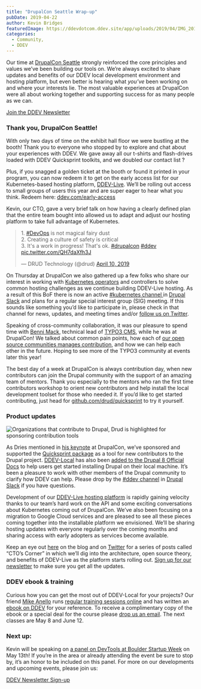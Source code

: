```yaml
---
title: "DrupalCon Seattle Wrap-up"
pubDate: 2019-04-22
author: Kevin Bridges
featuredImage: https://ddevdotcom.ddev.site/app/uploads/2019/04/IMG_20190409_152301-e1555796618534.jpg
categories:
  - Community,
  - DDEV
---
```


Our time at [DrupalCon Seattle](https://events.drupal.org/seattle2019) strongly reinforced the core principles and values we’ve been building our tools on. We’re always excited to share updates and benefits of our DDEV local development environment and hosting platform, but even better is hearing what _you’ve_ been working on and where your interests lie. The most valuable experiences at DrupalCon were all about working together and supporting success for as many people as we can.

[Join the DDEV Newsletter](http://eepurl.com/dlqkUD)

### Thank you, DrupalCon Seattle!

With only two days of time on the exhibit hall floor we were bustling at the booth! Thank you to everyone who stopped by to explore and chat about your experiences with DDEV. We gave away all our t-shirts and flash-drives loaded with DDEV Quicksprint toolkits, and we doubled our contact list ?

Plus, if you snagged a golden ticket at the booth or found it printed in your program, you can now redeem it to get on the early access list for our Kubernetes-based hosting platform, [DDEV-Live](http://ddev.com/ddev-live). We’ll be rolling out access to small groups of users this year and are super eager to hear what you think. Redeem here: [ddev.com/early-access](http://ddev.com/early-access)

Kevin, our CTO, gave a very brief talk on how having a clearly defined plan that the entire team bought into allowed us to adapt and adjust our hosting platform to take full advantage of Kubernetes.

> 1\. [#DevOps](https://twitter.com/hashtag/DevOps?src=hash&ref%5Fsrc=twsrc%5Etfw) is not magical fairy dust  
> 2\. Creating a culture of safety is critical  
> 3\. It's a work in progress! That's ok. [#drupalcon](https://twitter.com/hashtag/drupalcon?src=hash&ref%5Fsrc=twsrc%5Etfw) [#ddev](https://twitter.com/hashtag/ddev?src=hash&ref%5Fsrc=twsrc%5Etfw) [pic.twitter.com/QH7daXfh3J](https://t.co/QH7daXfh3J)
> 
> — DRUD Technology (@drud) [April 10, 2019](https://twitter.com/drud/status/1116073579504783360?ref%5Fsrc=twsrc%5Etfw)

On Thursday at DrupalCon we also gathered up a few folks who share our interest in working with [Kubernetes operators](https://coreos.com/operators/) and controllers to solve common hosting challenges as we continue building DDEV-Live hosting. As a result of this BoF there is now an active [#kubernetes channel ](https://drupal.slack.com/messages/CHTP7ELE9)in [Drupal Slack](http://drupal.org/slack) and plans for a regular special interest group (SIG) meeting. If this sounds like something you’d like to participate in, please check in that channel for news, updates, and meeting times and/or [follow us on Twitter](http://twitter.com/drud).

Speaking of cross-community collaboration, it was our pleasure to spend time with [Benni Mack](https://twitter.com/bennimack/status/1117085918823890944), technical lead of [TYPO3 CMS](https://typo3.org/), while he was at DrupalCon! We talked about common pain points, how each of [our open source communities manages contribution](https://events.drupal.org/seattle2019/sessions/hello-neighboring-island-typo3-cms-postcard-edition), and how we can help each other in the future. Hoping to see more of the TYPO3 community at events later this year!

The best day of a week at DrupalCon is always contribution day, when new contributors can join the Drupal community with the support of an amazing team of mentors. Thank you especially to the mentors who ran the first time contributors workshop to orient new contributors and help install the local development toolset for those who needed it. If you’d like to get started contributing, just head for [github.com/drud/quicksprint](https://github.com/drud/quicksprint) to try it yourself.

### Product updates

![Organizations that contribute to Drupal, Drud is highlighted for sponsoring contribution tools](https://ddev.com/app/uploads/2019/04/Screen-Shot-2019-04-18-at-9.28.15-AM-1024x572.png)

As Dries mentioned in [his keynote](https://dri.es/state-of-drupal-presentation-april-2019) at DrupalCon, we’ve sponsored and supported the [Quicksprint package](https://github.com/drud/quicksprint) as a tool for new contributors to the Drupal project. [DDEV-Local](https://github.com/drud/ddev) has also been [added to the Drupal 8 Official Docs](https://www.drupal.org/docs/official%5Fdocs/en/%5Flocal%5Fdevelopment%5Fguide.html) to help users get started installing Drupal on their local machine. It’s been a pleasure to work with other members of the Drupal community to clarify how DDEV can help. Please drop by the [#ddev channel](https://drupal.slack.com/messages/C5TQRQZRR) in [Drupal Slack](http://drupal.org/slack) if you have questions.

Development of our [DDEV-Live hosting platform](https://ddev.com/ddev-live/) is rapidly gaining velocity thanks to our team’s hard work on the API and some exciting conversations about Kubernetes coming out of DrupalCon. We’ve also been focusing on a migration to Google Cloud services and are pleased to see all these pieces coming together into the installable platform we envisioned. We’ll be sharing hosting updates with everyone regularly over the coming months and sharing access with early adopters as services become available.

Keep an eye out [here](https://ddev.com/blog/) on the blog and on [Twitter](https://twitter.com/drud) for a series of posts called “CTO’s Corner” in which we’ll dig into the architecture, open source theory, and benefits of DDEV-Live as the platform starts rolling out. [Sign up for our newsletter](http://eepurl.com/dlqkUD) to make sure you get all the updates.

### DDEV ebook & training

Curious how you can get the most out of DDEV-Local for your projects? Our friend [Mike Anello](http://twitter.com/ultimike) runs [regular training sessions online](https://www.drupaleasy.com/ddev) and has written an [ebook on DDEV](https://www.amazon.com/Local-Development-Explained-Step-Step/dp/1731048858/ref=tmm%5Fpap%5Fswatch%5F0) for your reference. To receive a complimentary copy of the ebook or a special deal for the course please [drop us an email](mailto:accounts@ddev.com). The next classes are May 8 and June 12.

### Next up:

Kevin will be speaking on [a panel on DevTools at Boulder Startup Week](https://boulderstartupweek2019.sched.com/event/NNY7/so-you-want-to-launch-a-devtool) on May 13th! If you’re in the area or already attending the event be sure to stop by, it’s an honor to be included on this panel. For more on our developments and upcoming events, please join us:

[DDEV Newsletter Sign-up](http://eepurl.com/dlqkUD)
